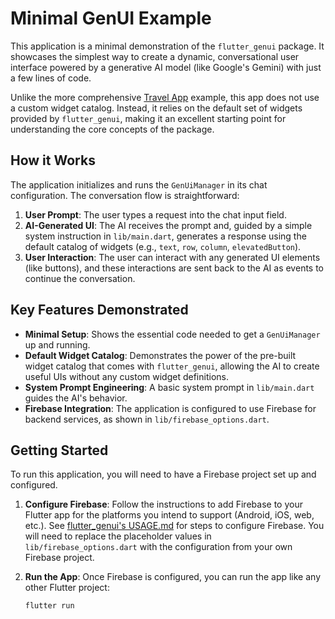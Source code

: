 # Minimal GenUI Example

This application is a minimal demonstration of the `flutter_genui` package. It
showcases the simplest way to create a dynamic, conversational user interface
powered by a generative AI model (like Google's Gemini) with just a few lines
of code.

Unlike the more comprehensive [Travel App](../travel_app/README.md) example,
this app does not use a custom widget catalog. Instead, it relies on the default
set of widgets provided by `flutter_genui`, making it an excellent starting
point for understanding the core concepts of the package.

## How it Works

The application initializes and runs the `GenUiManager` in its chat
configuration. The conversation flow is straightforward:

1. **User Prompt**: The user types a request into the chat input field.
2. **AI-Generated UI**: The AI receives the prompt and, guided by a simple
   system instruction in `lib/main.dart`, generates a response using the
   default catalog of widgets (e.g., `text`, `row`, `column`,
   `elevatedButton`).
3. **User Interaction**: The user can interact with any generated UI elements
   (like buttons), and these interactions are sent back to the AI as events to
   continue the conversation.

## Key Features Demonstrated

- **Minimal Setup**: Shows the essential code needed to get a `GenUiManager` up
  and running.
- **Default Widget Catalog**: Demonstrates the power of the pre-built widget
  catalog that comes with `flutter_genui`, allowing the AI to create useful UIs
  without any custom widget definitions.
- **System Prompt Engineering**: A basic system prompt in `lib/main.dart` guides
  the AI's behavior.
- **Firebase Integration**: The application is configured to use Firebase for
  backend services, as shown in `lib/firebase_options.dart`.

## Getting Started

To run this application, you will need to have a Firebase project set up and
configured.

1. **Configure Firebase**: Follow the instructions to add Firebase to your
   Flutter app for the platforms you intend to support (Android, iOS, web,
   etc.). See [flutter_genui's USAGE.md](../../packages/flutter_genui/USAGE.md) for steps to
   configure Firebase. You will need to replace the placeholder values in
   `lib/firebase_options.dart` with the configuration from your own Firebase
   project.
2. **Run the App**: Once Firebase is configured, you can run the app like any
   other Flutter project:

   ```bash
   flutter run
   ```
